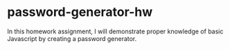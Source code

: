 # password-generator-hw

In this homework assignment, I will demonstrate proper knowledge of basic Javascript by creating a password generator.